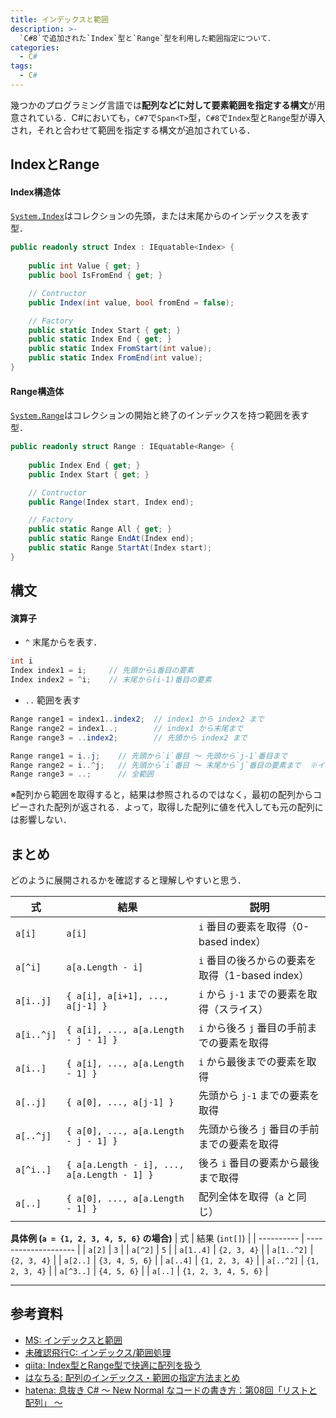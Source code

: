 ```yaml
---
title: インデックスと範囲
description: >-
  `C#8`で追加された`Index`型と`Range`型を利用した範囲指定について．
categories: 
  - C#
tags:
  - C#
---
```


幾つかのプログラミング言語では**配列などに対して要素範囲を指定する構文**が用意されている．C#においても，`C#7`で`Span<T>`型，`C#8`で`Index`型と`Range`型が導入され，それと合わせて範囲を指定する構文が追加されている．


## IndexとRange

#### Index構造体
[`System.Index`][Index構造体]はコレクションの先頭，または末尾からのインデックスを表す型．

```cs
public readonly struct Index : IEquatable<Index> {
    
    public int Value { get; }
    public bool IsFromEnd { get; }

    // Contructor
    public Index(int value, bool fromEnd = false);

    // Factory
    public static Index Start { get; }
    public static Index End { get; }
    public static Index FromStart(int value);
    public static Index FromEnd(int value);
}
```


#### Range構造体
[`System.Range`][Range構造体]はコレクションの開始と終了のインデックスを持つ範囲を表す型．

```cs
public readonly struct Range : IEquatable<Range> {
    
    public Index End { get; }
    public Index Start { get; }

    // Contructor
    public Range(Index start, Index end);

    // Factory
    public static Range All { get; }
    public static Range EndAt(Index end);
    public static Range StartAt(Index start);
}
```

## 構文

#### 演算子

- `^` 末尾からを表す．

```cs
int i
Index index1 = i;     // 先頭からi番目の要素
Index index2 = ^i;    // 末尾から(i-1)番目の要素
```

- `..` 範囲を表す 

```cs
Range range1 = index1..index2;  // index1 から index2 まで
Range range2 = index1..;        // index1 から末尾まで
Range range3 = ..index2;        // 先頭から index2 まで
```

```cs
Range range1 = i..j;    // 先頭から`i`番目 ～ 先頭から`j-1`番目まで
Range range2 = i..^j;   // 先頭から`i`番目 ～ 末尾から`j`番目の要素まで  ※インデックスと違い-1しない
Range range3 = ..;      // 全範囲   
```

※配列から範囲を取得すると，結果は参照されるのではなく，最初の配列からコピーされた配列が返される．よって，取得した配列に値を代入しても元の配列には影響しない．


## まとめ

どのように展開されるかを確認すると理解しやすいと思う．

| 式         | 結果                                        | 説明                                            |
| ---------- | ------------------------------------------- | ----------------------------------------------- |
| `a[i]`     | `a[i]`                                      | `i` 番目の要素を取得（0-based index）           |
| `a[^i]`    | `a[a.Length - i]`                           | `i` 番目の後ろからの要素を取得（1-based index） |
| `a[i..j]`  | `{ a[i], a[i+1], ..., a[j-1] }`             | `i` から `j-1` までの要素を取得（スライス）     |
| `a[i..^j]` | `{ a[i], ..., a[a.Length - j - 1] }`        | `i` から後ろ `j` 番目の手前までの要素を取得     |
| `a[i..]`   | `{ a[i], ..., a[a.Length - 1] }`            | `i` から最後までの要素を取得                    |
| `a[..j]`   | `{ a[0], ..., a[j-1] }`                     | 先頭から `j-1` までの要素を取得                 |
| `a[..^j]`  | `{ a[0], ..., a[a.Length - j - 1] }`        | 先頭から後ろ `j` 番目の手前までの要素を取得     |
| `a[^i..]`  | `{ a[a.Length - i], ..., a[a.Length - 1] }` | 後ろ `i` 番目の要素から最後まで取得             |
| `a[..]`    | `{ a[0], ..., a[a.Length - 1] }`            | 配列全体を取得（`a` と同じ）                    |


**具体例 (`a = {1, 2, 3, 4, 5, 6}` の場合)**
| 式         | 結果 (`int[]`)       |
| ---------- | -------------------- |
| `a[2]`     | `3`                  |
| `a[^2]`    | `5`                  |
| `a[1..4]`  | `{2, 3, 4}`          |
| `a[1..^2]` | `{2, 3, 4}`          |
| `a[2..]`   | `{3, 4, 5, 6}`       |
| `a[..4]`   | `{1, 2, 3, 4}`       |
| `a[..^2]`  | `{1, 2, 3, 4}`       |
| `a[^3..]`  | `{4, 5, 6}`          |
| `a[..]`    | `{1, 2, 3, 4, 5, 6}` |


---
## 参考資料
- [MS: インデックスと範囲](https://learn.microsoft.com/ja-jp/dotnet/csharp/tutorials/ranges-indexes)
- [未確認飛行C: インデックス/範囲処理](https://ufcpp.net/study/csharp/data/dataranges/#range)
- [qiita: Index型とRange型で快適に配列を扱う](https://qiita.com/Euglenach/items/c433afe78d72fc1a18fc)
- [はなちる: 配列のインデックス・範囲の指定方法まとめ](https://www.hanachiru-blog.com/entry/2023/04/06/120000)
- [hatena: 息抜き C# ～ New Normal なコードの書き方：第08回「リストと配列」 ～](https://blog.ecbeing.tech/entry/2024/07/26/080000)


<!-- リンク -->
[Index構造体]: https://learn.microsoft.com/ja-jp/dotnet/api/system.index?view=net-9.0
[Range構造体]: https://learn.microsoft.com/ja-jp/dotnet/api/system.range?view=net-9.0
